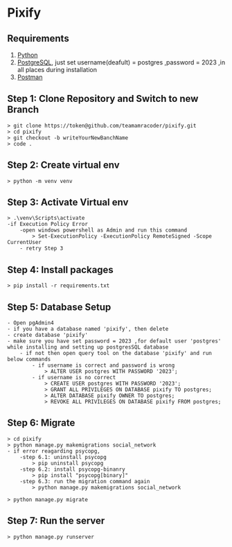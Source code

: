# Pixify

## Requirements

1. [Python](https://www.python.org/downloads/)
2. [PostgreSQL](https://www.postgresql.org/download/), just set username(deafult) = postgres ,password = 2023 ,in all places during installation
3. [Postman](https://www.postman.com/downloads/)

## Step 1: Clone Repository and Switch to new Branch

    > git clone https://token@github.com/teamamracoder/pixify.git 
    > cd pixify
    > git checkout -b writeYourNewBanchName
    > code .

## Step 2: Create virtual env

    > python -m venv venv

## Step 3: Activate Virtual env

    > .\venv\Scripts\activate
    -if Execution Policy Error
        -open windows powershell as Admin and run this command
            > Set-ExecutionPolicy -ExecutionPolicy RemoteSigned -Scope CurrentUser
        - retry Step 3

## Step 4: Install packages

    > pip install -r requirements.txt

## Step 5: Database Setup

    - Open pgAdmin4
    - if you have a database named 'pixify', then delete
    - create database 'pixify'
    - make sure you have set password = 2023 ,for default user 'postgres' while installing and setting up postgresSQL database
        - if not then open query tool on the database 'pixify' and run below commands
            - if username is correct and password is wrong 
                > ALTER USER postgres WITH PASSWORD '2023';
            - if username is no correct
                > CREATE USER postgres WITH PASSWORD '2023';
                > GRANT ALL PRIVILEGES ON DATABASE pixify TO postgres;
                > ALTER DATABASE pixify OWNER TO postgres;
                > REVOKE ALL PRIVILEGES ON DATABASE pixify FROM postgres;

## Step 6: Migrate

    > cd pixify
    > python manage.py makemigrations social_network
    - if error reagarding psycopg,
        -step 6.1: uninstall psycopg
            > pip uninstall psycopg
        -step 6.2: install psycopg-binanry
            > pip install "psycopg[binary]"
        -step 6.3: run the migration command again
            > python manage.py makemigrations social_network

    > python manage.py migrate

## Step 7: Run the server

    > python manage.py runserver  
